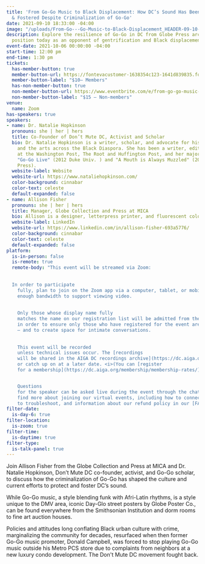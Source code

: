 ```yaml
---
title: 'From Go-Go Music to Black Displacement: How DC’s Sound Has Been Protected
  & Fostered Despite Criminalization of Go-Go'
date: 2021-09-10 18:33:00 -04:00
image: "/uploads/From-Go---Go-Music-to-Black-Displacement_HEADER-09-10-2021.jpg"
description: Explore the resilience of Go-Go in DC from Globe Press archives to its
  position today as an opponent of gentrification and Black displacement.
event-date: 2021-10-06 00:00:00 -04:00
start-time: 12:00 pm
end-time: 1:30 pm
tickets:
  has-member-button: true
  member-button-url: https://fontevacustomer-1638354c123-1641d839835.force.com/services/oauth2/authorize?client_id=3MVG9nthuDc9owbcOq7_07W.HriOQQPWTbMkrpOla.ajDQlTHf4_uby_mhwylcX.mJBU2O2SppTiZMS0J_HJd&response_type=code&redirect_uri=https://ikit.aiga.org/ikit_national_util/ikit-national-util-sso-redirect/&state=https%3A%2F%2Fdc.aiga.org%2F%3Fpost_type%3Dikit_event%26p%3D447818%26redirect_source%3Deventbrite_register
  member-button-label: "$10— Members"
  has-non-member-button: true
  non-member-button-url: https://www.eventbrite.com/e/from-go-go-music-to-black-displacement-how-dcs-sound-has-been-protected-tickets-170374753474
  non-member-button-label: "$15 — Non-members"
venue:
  name: Zoom
has-speakers: true
speakers:
- name: Dr. Natalie Hopkinson
  pronouns: she | her | hers
  title: Co-Founder of Don’t Mute DC, Activist and Scholar
  bio: Dr. Natalie Hopkinson is a writer, scholar, and advocate for history, culture,
    and the arts across the Black Diaspora. She has been a writer, editor and columnist
    at the Washington Post, The Root and Huffington Post, and her major books are
    "Go-Go Live" (2012 Duke Univ. ) and "A Mouth is Always Muzzled" (2018, The New
    Press).
  website-label: Website
  website-url: https://www.nataliehopkinson.com/
  color-background: cinnabar
  color-text: celeste
  default-expanded: false
- name: Allison Fisher
  pronouns: she | her | hers
  title: Manager, Globe Collection and Press at MICA
  bio: Allison is a designer, letterpress printer, and fluorescent color enthusiast.
  website-label: LinkedIn
  website-url: https://www.linkedin.com/in/allison-fisher-693a5776/
  color-background: cinnabar
  color-text: celeste
  default-expanded: false
platform:
  is-in-person: false
  is-remote: true
  remote-body: "This event will be streamed via Zoom: 
  
  
  In order to participate
    fully, plan to join on the Zoom app via a computer, tablet, or mobile device with
    enough bandwidth to support viewing video.
    
    
    Only those whose display name fully
    matches the name on our registration list will be admitted from the waiting room,
    in order to ensure only those who have registered for the event are able to attend
    — and to create space for intimate conversations.
    
    
    This event will be recorded
    unless technical issues occur. The [recordings
    will be shared in the AIGA DC recordings archive](https://dc.aiga.org/introducing-the-aiga-dc-event-recordings-archive/) for AIGA members to rewatch
    or catch up on at a later date. <i>(You can [register
    for a membership](https://dc.aiga.org/membership/membership-rates/) on our website for just $50 for a year.)</i>


    Questions
    for the speaker can be asked live during the event through the chat.\nYou can
    find more about joining our virtual events, including how to connect, directions
    to troubleshoot, and information about our refund policy in our [FAQs](https://2020.dcdesignweek.org/faqs/)."
filter-date:
  is-day-6: true
filter-location:
  is-zoom: true
filter-time:
  is-daytime: true
filter-type:
  is-talk-panel: true
---
```


Join Allison Fisher from the Globe Collection and Press at MICA and Dr. Natalie Hopkinson, Don’t Mute DC co-founder, activist, and Go-Go scholar, to discuss how the criminalization of Go-Go has shaped the culture and current efforts to protect and foster DC’s sound.

While Go-Go music, a style blending funk with Afri-Latin rhythms, is a style unique to the DMV area, iconic Day-Glo street posters by Globe Poster Co., can be found everywhere from the Smithsonian Institution and dorm rooms to fine art auction houses.  

Policies and attitudes long conflating Black urban culture with crime, marginalizing the community for decades, resurfaced when then former Go-Go music promoter, Donald Campbell, was forced to stop playing Go-Go music outside his Metro PCS store due to complaints from neighbors at a new luxury condo development. The Don't Mute DC movement fought back.
